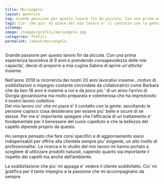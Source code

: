 ```yaml
---
title: Mariangela
layout: generico
tag: Grande passione per questo lavoro fin da piccola. Con una prima esperienza lavorativa di 9 anni e prendendo consapevolezza delle mie capacita' decisi di proporre a mia cugina Sabina di aprire un'attivita' insieme.
tag2: Cio' che piu' mi piace del mio lavoro e' il contatto con la gente.
sitemap:
image: /images/profili/mariangela.jpg
categories: Profili
permalink: /about/mariangela
---
```


Grande passione per questo lavoro fin da piccola. Con una prima esperienza lavorativa di 9 anni e prendendo consapevolezza delle mie capacita', decisi di proporre a mia cugina Sabina di aprire un'attivita' insieme.

Nell'anno 2018 la ricorrenza dei nostri 20 anni lavorativi insieme...motivo di soddisfazioni e impegno costante circondate da collaboratrici come Barbara che da ben 18 anni è insieme a noi e da poco più ‘ di un anno l’arrivo di Giorgia giovanissima ma molto preparata e volenterosa che ha impreziosito il nostro lavoro collettivo.  
Del mio lavoro cio' che mi piace e’ il contatto con la gente: ascoltando le persone capisco cosa desiderano per essere piu' belle e sicure di se stesse. Per me e' importante spiegare che l'efficacia di un trattamento e' fondamentale per il benessere del cuoio capelluto e che la bellezza del capello dipende proprio da questo.

Ho sempre pensato che fare corsi specifici e di aggiornamento siano indispensabili per offrire alla clientela sempre piu' esigente, un alto livello di professionalita'. La ricerca e lo studio del mio lavoro mi hanno portato a scegliere di utilizzare prodotti naturali, capendo quanto sia importante il rispetto dei capelli ma anche dell’ambiente.

La soddisfazione che piu' mi appaga e' vedere il cliente soddisfatto. Cio' mi gratifica per il tanto impegno e la passione che mi accompagnano da sempre.
